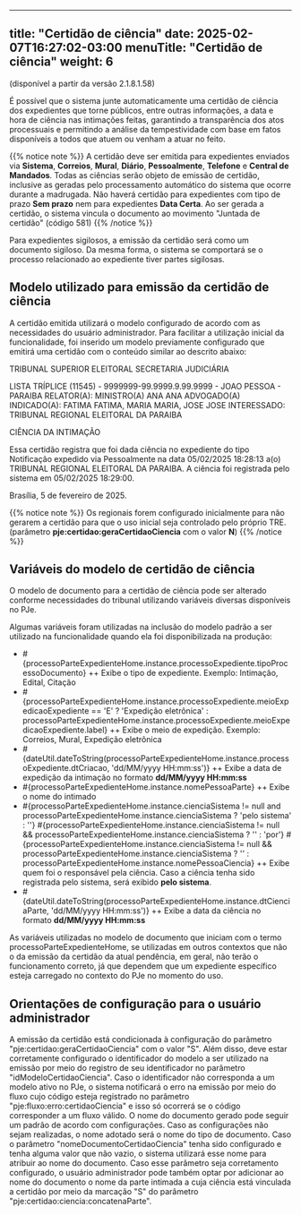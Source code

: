 
---
title: "Certidão de ciência"
date: 2025-02-07T16:27:02-03:00
menuTitle: "Certidão de ciência"
weight: 6
---

(disponível a partir da versão 2.1.8.1.58)

É possível que o sistema junte automaticamente uma certidão de ciência dos expedientes que torne públicos, entre outras informações, a data e hora de ciência nas intimações feitas, garantindo a transparência dos atos processuais e permitindo a análise da tempestividade com base em fatos disponíveis a todos que atuem ou venham a atuar no feito.

{{% notice note %}}
A certidão deve ser emitida para expedientes enviados via **Sistema**, **Correios**, **Mural**, **Diário**, **Pessoalmente**, **Telefone** e **Central de Mandados**. Todas as ciências serão objeto de emissão de certidão, inclusive as geradas pelo processamento automático do sistema que ocorre durante a madrugada. Não haverá certidão para expedientes com tipo de prazo **Sem prazo** nem para expedientes **Data Certa**. Ao ser gerada a certidão, o sistema vincula o documento ao movimento "Juntada de certidão" (código 581)
{{% /notice %}}

Para expedientes sigilosos, a emissão da certidão será como um documento sigiloso. Da mesma forma, o sistema se comportará se o processo relacionado ao expediente tiver partes sigilosas.

## Modelo utilizado para emissão da certidão de ciência

A certidão emitida utilizará o modelo configurado de acordo com as necessidades do usuário administrador. Para facilitar a utilização inicial da funcionalidade, foi inserido um modelo previamente configurado que emitirá uma certidão com o conteúdo similar ao descrito abaixo:

TRIBUNAL SUPERIOR ELEITORAL
SECRETARIA JUDICIÁRIA 

LISTA TRÍPLICE (11545) - 9999999-99.9999.9.99.9999 - JOAO PESSOA - PARAIBA
RELATOR(A): MINISTRO(A) ANA ANA
ADVOGADO(A) INDICADO(A): FATIMA FATIMA, MARIA MARIA, JOSE JOSE
INTERESSADO: TRIBUNAL REGIONAL ELEITORAL DA PARAIBA
 
CIÊNCIA DA INTIMAÇÃO

Essa certidão registra que foi dada ciência no expediente do tipo Notificação expedido via Pessoalmente na data 05/02/2025 18:28:13 a(o) TRIBUNAL REGIONAL ELEITORAL DA PARAIBA. A ciência foi registrada pelo sistema em 05/02/2025 18:29:00.

Brasília, 5 de fevereiro de 2025.

{{% notice note %}}
Os regionais forem configurado inicialmente para não gerarem a certidão para que o uso inicial seja controlado pelo próprio TRE. (parâmetro **pje:certidao:geraCertidaoCiencia** com o valor **N**)
{{% /notice %}}

## Variáveis do modelo de certidão de ciência

O modelo de documento para a certidão de ciência pode ser alterado conforme necessidades do tribunal utilizando variáveis diversas disponíveis no PJe. 

Algumas variáveis foram utilizadas na inclusão do modelo padrão a ser utilizado na funcionalidade quando ela foi disponibilizada na produção:

+ #{processoParteExpedienteHome.instance.processoExpediente.tipoProcessoDocumento}
  ++ Exibe o tipo de expediente. Exemplo: Intimação, Edital, Citação
+ #{processoParteExpedienteHome.instance.processoExpediente.meioExpedicaoExpediente == 'E' ? 'Expedição eletrônica' : processoParteExpedienteHome.instance.processoExpediente.meioExpedicaoExpediente.label}
  ++ Exibe o meio de expedição. Exemplo: Correios, Mural, Expedição eletrônica
+ #{dateUtil.dateToString(processoParteExpedienteHome.instance.processoExpediente.dtCriacao, 'dd/MM/yyyy HH:mm:ss')}
  ++ Exibe a data de expedição da intimação no formato **dd/MM/yyyy HH:mm:ss**
+ #{processoParteExpedienteHome.instance.nomePessoaParte}
  ++ Exibe o nome do intimado  
+ #{processoParteExpedienteHome.instance.cienciaSistema != null and processoParteExpedienteHome.instance.cienciaSistema ? 'pelo sistema' : ''} #{processoParteExpedienteHome.instance.cienciaSistema != null && processoParteExpedienteHome.instance.cienciaSistema ? '' : 'por'} #{processoParteExpedienteHome.instance.cienciaSistema != null && processoParteExpedienteHome.instance.cienciaSistema ? '' : processoParteExpedienteHome.instance.nomePessoaCiencia}
  ++ Exibe quem foi o responsável pela ciência. Caso a ciência tenha sido registrada pelo sistema, será exibido **pelo sistema**.
+ #{dateUtil.dateToString(processoParteExpedienteHome.instance.dtCienciaParte, 'dd/MM/yyyy HH:mm:ss')}
  ++ Exibe a data da ciência no formato **dd/MM/yyyy HH:mm:ss**
  
As variáveis utilizadas no modelo de documento que iniciam com o termo processoParteExpedienteHome, se utilizadas em outros contextos que não o da emissão da certidão da atual pendência, em geral, não terão o funcionamento correto, já que dependem que um expediente específico esteja carregado no contexto do PJe no momento do uso.

## Orientações de configuração para o usuário administrador

A emissão da certidão está condicionada à configuração do parãmetro "pje:certidao:geraCertidaoCiencia" com o valor "S". Além disso, deve estar corretamente configurado o identificador do modelo a ser utilizado na emissão por meio do registro de seu identificador no parâmetro "idModeloCertidaoCiencia". Caso o identificador não corresponda a um modelo ativo no PJe, o sistema notificará o erro na emissão por meio do fluxo cujo código esteja registrado no parâmetro "pje:fluxo:erro:certidaoCiencia" e isso só ocorrerá se o código corresponder a um fluxo válido. O nome do documento gerado pode seguir um padrão de acordo com configurações. Caso as configurações não sejam realizadas, o nome adotado será o nome do tipo de documento. Caso o parâmetro "nomeDocumentoCertidaoCiencia" tenha sido configurado e tenha alguma valor que não vazio, o sistema utilizará esse nome para atribuir ao nome do documento. Caso esse parâmetro seja corretamento configurado, o usuário administrador pode também optar por adicionar ao nome do documento o nome da parte intimada a cuja ciência está vinculada a certidão por meio da marcação "S" do parâmetro "pje:certidao:ciencia:concatenaParte".
 

